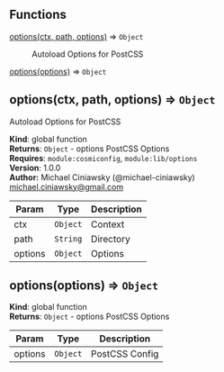 ## Functions

<dl>
<dt><a href="#options">options(ctx, path, options)</a> ⇒ <code>Object</code></dt>
<dd><p>Autoload Options for PostCSS</p>
</dd>
<dt><a href="#options">options(options)</a> ⇒ <code>Object</code></dt>
<dd></dd>
</dl>

<a name="options"></a>

## options(ctx, path, options) ⇒ <code>Object</code>
Autoload Options for PostCSS

**Kind**: global function  
**Returns**: <code>Object</code> - options PostCSS Options  
**Requires**: <code>module:cosmiconfig</code>, <code>module:lib/options</code>  
**Version**: 1.0.0  
**Author:** Michael Ciniawsky (@michael-ciniawsky) <michael.ciniawsky@gmail.com>  

| Param | Type | Description |
| --- | --- | --- |
| ctx | <code>Object</code> | Context |
| path | <code>String</code> | Directory |
| options | <code>Object</code> | Options |

<a name="options"></a>

## options(options) ⇒ <code>Object</code>
**Kind**: global function  
**Returns**: <code>Object</code> - options PostCSS Options  

| Param | Type | Description |
| --- | --- | --- |
| options | <code>Object</code> | PostCSS Config |


